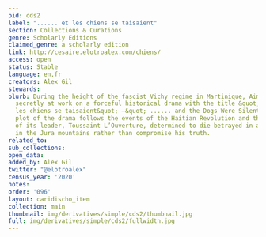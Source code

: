 ```yaml
---
pid: cds2
label: "...... et les chiens se taisaient"
section: Collections & Curations
genre: Scholarly Editions
claimed_genre: a scholarly edition
link: http://cesaire.elotroalex.com/chiens/
access: open
status: Stable
language: en,fr
creators: Alex Gil
stewards:
blurb: During the height of the fascist Vichy regime in Martinique, Aimé Césaire was
  secretly at work on a forceful historical drama with the title &quot; ...... Et
  les chiens se taisaient&quot; —&quot; ...... and the Dogs Were Silent.&quot;  The
  plot of the drama follows the events of the Haitian Revolution and the tragic destiny
  of its leader, Toussaint L’Ouverture, determined to die betrayed in a frozen cell
  in the Jura mountains rather than compromise his truth.
related_to:
sub_collections:
open_data:
added_by: Alex Gil
twitter: "@elotroalex"
census_year: '2020'
notes:
order: '096'
layout: caridischo_item
collection: main
thumbnail: img/derivatives/simple/cds2/thumbnail.jpg
full: img/derivatives/simple/cds2/fullwidth.jpg
---
```

